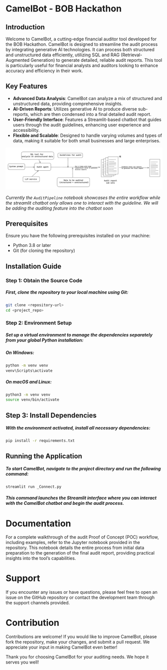 # CamelBot - BOB Hackathon

## Introduction

Welcome to CamelBot, a cutting-edge financial auditor tool developed for the BOB Hackathon. CamelBot is designed to streamline the audit process by integrating generative AI technologies. It can process both structured and unstructured data efficiently, utilizing SQL and RAG (Retrieval-Augmented Generation) to generate detailed, reliable audit reports. This tool is particularly useful for financial analysts and auditors looking to enhance accuracy and efficiency in their work.

## Key Features

- **Advanced Data Analysis**: CamelBot can analyze a mix of structured and unstructured data, providing comprehensive insights.
- **AI-Driven Reports**: Utilizes generative AI to produce diverse sub-reports, which are then condensed into a final detailed audit report.
- **User-Friendly Interface**: Features a Streamlit-based chatbot that guides users through the audit guidelines, enhancing user experience and accessibility.
- **Flexible and Scalable**: Designed to handle varying volumes and types of data, making it suitable for both small businesses and large enterprises.

![Audit Wokflow](image.png)

*Currently the `AuditPipeline` notebook showcases the entire workflow while the streamlit chatbot only allows one to interact with the guideline. We will be adding the auditing feature into the chatbot soon*

## Prerequisites

Ensure you have the following prerequisites installed on your machine:

- Python 3.8 or later
- Git (for cloning the repository)

## Installation Guide

### Step 1: Obtain the Source Code

##### First, clone the repository to your local machine using Git:

```bash
git clone <repository-url>
cd <project_repo>
```

### Step 2: Environment Setup
##### Set up a virtual environment to manage the dependencies separately from your global Python installation:

##### On Windows:

```bash
python -m venv venv
venv\Scripts\activate
```

##### On macOS and Linux:

```bash
python3 -m venv venv
source venv/bin/activate
```

## Step 3: Install Dependencies
##### With the environment activated, install all necessary dependencies:

```bash
pip install -r requirements.txt
```

## Running the Application
##### To start CamelBot, navigate to the project directory and run the following command:

```bash
streamlit run _Connect.py
```

##### This command launches the Streamlit interface where you can interact with the CamelBot chatbot and begin the audit process.

# Documentation
For a complete walkthrough of the audit Proof of Concept (POC) workflow, including examples, refer to the Jupyter notebook provided in the repository. This notebook details the entire process from initial data preparation to the generation of the final audit report, providing practical insights into the tool’s capabilities.

# Support
If you encounter any issues or have questions, please feel free to open an issue on the GitHub repository or contact the development team through the support channels provided.

# Contribution
Contributions are welcome! If you would like to improve CamelBot, please fork the repository, make your changes, and submit a pull request. We appreciate your input in making CamelBot even better!

Thank you for choosing CamelBot for your auditing needs. We hope it serves you well!

